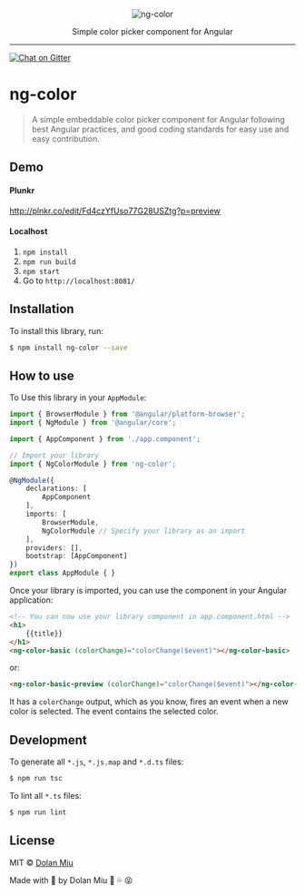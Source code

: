 <p align="center">
    <img alt="ng-color" src="http://i.imgur.com/Ccpv8jo.png">
</p>

<p align="center">
    Simple color picker component for Angular
</p>

---

[![Chat on Gitter][gitter-image]][gitter-url]

# ng-color
> A simple embeddable color picker component for Angular following best Angular practices, and good coding standards for easy use and easy contribution.

## Demo

#### Plunkr

http://plnkr.co/edit/Fd4czYfUso77G28USZtg?p=preview

#### Localhost

1. `npm install`
2. `npm run build`
3. `npm start`
4. Go to `http://localhost:8081/`

## Installation

To install this library, run:

```bash
$ npm install ng-color --save
```

## How to use

To Use this library in your `AppModule`:

```typescript
import { BrowserModule } from '@angular/platform-browser';
import { NgModule } from '@angular/core';

import { AppComponent } from './app.component';

// Import your library
import { NgColorModule } from 'ng-color';

@NgModule({
    declarations: [
        AppComponent
    ],
    imports: [
        BrowserModule,
        NgColorModule // Specify your library as an import
    ],
    providers: [],
    bootstrap: [AppComponent]
})
export class AppModule { }
```

Once your library is imported, you can use the component in your Angular application:

```html
<!-- You can now use your library component in app.component.html -->
<h1>
    {{title}}
</h1>
<ng-color-basic (colorChange)="colorChange($event)"></ng-color-basic>
```

or:

```html
<ng-color-basic-preview (colorChange)="colorChange($event)"></ng-color-basic-preview>
```

It has a `colorChange` output, which as you know, fires an event when a new color is selected. The event contains the selected color.

## Development

To generate all `*.js`, `*.js.map` and `*.d.ts` files:

```bash
$ npm run tsc
```

To lint all `*.ts` files:

```bash
$ npm run lint
```

## License

MIT © [Dolan Miu](mailto:dolan_miu@hotmail.com)

Made with 💖 by Dolan Miu 🍆 💦 😝

[gitter-image]: https://badges.gitter.im/dolanmiu/ng-color.svg
[gitter-url]: https://gitter.im/ng-color/Lobby
